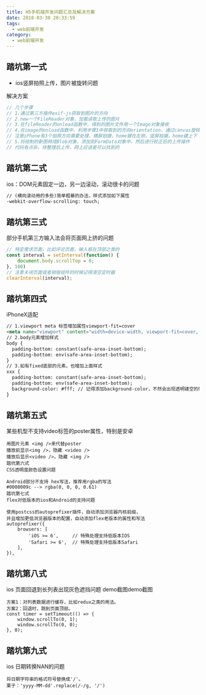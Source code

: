 ```yaml
---
title: H5手机端开发问题汇总及解决方案
date: 2018-03-30 20:33:59
tags:
  - web前端开发
category:
  - web前端开发
---
```


## 踏坑第一式
* ios竖屏拍照上传，图片被旋转问题

解决方案
```js
// 几个步骤
// 1.通过第三方插件exif-js获取到图片的方向
// 2.new一个FileReader对象，加载读取上传的图片
// 3.在fileReader的onload函数中，得到的图片文件用一个Image对象接收
// 4.在image的onload函数中，利用步骤1中获取到的方向orientation，通过canvas旋转校正，重新绘制一张新图
// 注意iPhone有3个拍照方向需要处理，横屏拍摄，home键在左侧，竖屏拍摄，home建上下
// 5.将绘制的新图转成Blob对象，添加到FormData对象中，然后进行校正后的上传操作
// 代码有点杂，待整理后上传，网上应该是可以找到的
```

## 踏坑第二式

ios：DOM元素固定一边，另一边滚动，滚动很卡的问题
```html
// (横向滚动用的多些)简单粗暴的办法，样式添加如下属性
-webkit-overflow-scrolling: touch;
```

## 踏坑第三式
部分手机第三方输入法会将页面网上挤的问题

```js
// 特定需求页面，比如评论页面，输入框在顶部之类的
const interval = setInterval(function() {
    document.body.scrollTop = 0;
}, 100)
// 注意关闭页面或者销毁组件的时候记得清空定时器
clearInterval(interval);
```

## 踏坑第四式

iPhoneX适配

```html
// 1.viewport meta 标签增加属性viewport-fit=cover
<meta name="viewport" content="width=device-width, viewport-fit=cover, xxxx">
// 2.body元素增加样式
body {
  padding-bottom: constant(safe-area-inset-bottom);
  padding-bottom: env(safe-area-inset-bottom);
}
// 3.如有fixed底部的元素，也增加上面样式
xxx {
  padding-bottom: constant(safe-area-inset-bottom);
  padding-bottom: env(safe-area-inset-bottom);
  background-color: #fff; // 记得添加background-color，不然会出现透明镂空的情况
}
```

## 踏坑第五式
某些机型不支持video标签的poster属性，特别是安卓
```
用图片元素 <img />来代替poster
播放前显示<img />，隐藏 <video />
播放后显示<video />，隐藏 <img />
踏坑第六式
CSS透明度颜色设置问题

Android部分不支持 hex写法，推荐用rgba的写法
#0000009c --> rgba(0, 0, 0, 0.61)
踏坑第七式
flex对低版本的ios和Android的支持问题

使用postcss的autoprefixer插件，自动添加浏览器内核前缀，
并且增加更低浏览器版本的配置，自动添加flex老版本的属性和写法
autoprefixer({
    browsers: [
        'iOS >= 6',     // 特殊处理支持低版本IOS
        'Safari >= 6',  // 特殊处理支持低版本Safari
    ],
}),
```
## 踏坑第八式
ios 页面回退到长列表出现灰色遮挡问题
demo截图demo截图
```
方案1：对列表数据进行缓存，比如redux之类的用法。
方案2：回退时，跳到页面顶部。
const timer = setTimeout(() => {
    window.scrollTo(0, 1);
    window.scrollTo(0, 0);
}, 0);
```
## 踏坑第九式
ios 日期转换NAN的问题
```
将日期字符串的格式符号替换成'/'。
栗子：'yyyy-MM-dd'.replace(/-/g, '/')
```
